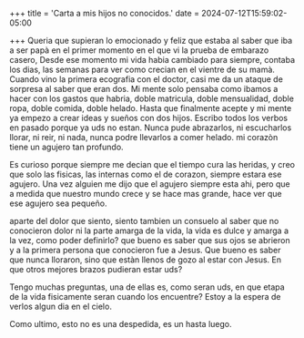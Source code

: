 +++
title = 'Carta a mis hijos no conocidos.'
date = 2024-07-12T15:59:02-05:00

+++
Queria que supieran lo emocionado y feliz que estaba al saber que iba a ser papà en el primer momento en el que vi la prueba de embarazo casero, Desde ese momento mi vida habia cambiado para siempre, contaba los dias, las semanas para ver como crecian en el vientre de su mamà. Cuando vino la primera ecografia con el doctor, casi me da un ataque de sorpresa al saber que eran dos. Mi mente solo pensaba como ibamos a hacer con los gastos que habria, doble matricula, doble mensualidad, doble ropa, doble comida, doble helado. Hasta que finalmente acepte y mi mente ya empezo a crear ideas y sueños con dos hijos. Escribo todos los verbos en pasado porque ya uds no estan. Nunca pude abrazarlos, ni escucharlos llorar, ni reir, ni nada, nunca podre llevarlos a comer helado. mi corazòn tiene un agujero tan profundo.

Es curioso porque siempre me decian que el tiempo cura las heridas, y creo que solo las fisicas, las internas como el de corazon, siempre estara ese agujero. Una vez alguien me dijo que el agujero siempre esta ahi, pero que a medida que nuestro mundo crece y se hace mas grande, hace ver que ese agujero sea pequeño.

aparte del dolor que siento, siento tambien un consuelo al saber que no conocieron dolor ni la parte amarga de la vida, la vida es dulce y amarga a la vez, como poder definirlo? que bueno es saber que sus ojos se abrieron y a la primera persona que conocieron fue a Jesus. Que bueno es saber que nunca lloraron, sino que estàn llenos de gozo al estar con Jesus. En que otros mejores brazos pudieran estar uds?

Tengo muchas preguntas, una de ellas es, como seran uds, en que etapa de la vida fisicamente seran cuando los encuentre? Estoy a la espera de verlos algun dia en el cielo.

Como ultimo, esto no es una despedida, es un hasta luego. 